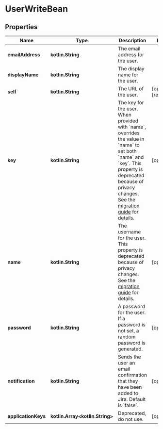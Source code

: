 
# UserWriteBean

## Properties
Name | Type | Description | Notes
------------ | ------------- | ------------- | -------------
**emailAddress** | **kotlin.String** | The email address for the user. | 
**displayName** | **kotlin.String** | The display name for the user. | 
**self** | **kotlin.String** | The URL of the user. |  [optional] [readonly]
**key** | **kotlin.String** | The key for the user. When provided with &#x60;name&#x60;, overrides the value in &#x60;name&#x60; to set both &#x60;name&#x60; and &#x60;key&#x60;. This property is deprecated because of privacy changes. See the [migration guide](https://developer.atlassian.com/cloud/jira/platform/deprecation-notice-user-privacy-api-migration-guide/) for details. |  [optional]
**name** | **kotlin.String** | The username for the user. This property is deprecated because of privacy changes. See the [migration guide](https://developer.atlassian.com/cloud/jira/platform/deprecation-notice-user-privacy-api-migration-guide/) for details. |  [optional]
**password** | **kotlin.String** | A password for the user. If a password is not set, a random password is generated. |  [optional]
**notification** | **kotlin.String** | Sends the user an email confirmation that they have been added to Jira. Default is &#x60;false&#x60;. |  [optional]
**applicationKeys** | **kotlin.Array&lt;kotlin.String&gt;** | Deprecated, do not use. |  [optional]



